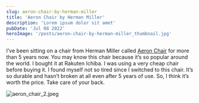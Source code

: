 ```yaml
---
slug: aeron-chair-by-herman-miller
title: 'Aeron Chair by Herman Miller'
description: 'Lorem ipsum dolor sit amet'
pubDate: 'Jul 08 2022'
heroImage: '/posts/aeron-chair-by-herman-miller_thumbnail.jpg'
---
```



I’ve been sitting on a chair from Herman Miller called [Aeron Chair](https://amzn.to/3mzPwFZ) for more than 5 years now. You may know this chair because it’s so popular around the world. I bought it at Rakuten Ichiba. I was using a very cheap chair before buying it. I found myself not so tired since I switched to this chair. It’s so durable and hasn’t broken at all even after 5 years of use. So, I think it’s worth the price. Take care of your back.

![aeron_chair_2.jpeg](/posts/aeron-chair-by-herman-miller_aeron-chair-2-jpeg.jpg)
